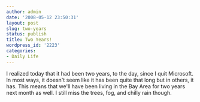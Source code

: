 ```yaml
---
author: admin
date: '2008-05-12 23:50:31'
layout: post
slug: two-years
status: publish
title: Two Years!
wordpress_id: '2223'
categories:
- Daily Life
---
```


I realized today that it had been two years, to the day, since I quit
Microsoft. In most ways, it doesn't seem like it has been quite that
long but in others, it has. This means that we'll have been living in
the Bay Area for two years next month as well. I still miss the trees,
fog, and chilly rain though.
